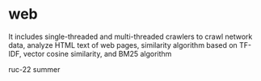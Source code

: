 # web
It includes single-threaded and multi-threaded crawlers to crawl network data, analyze HTML text of web pages, similarity algorithm based on TF-IDF, vector cosine similarity, and BM25 algorithm

ruc-22 summer
